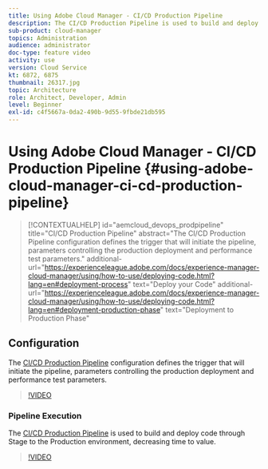 ```yaml
---
title: Using Adobe Cloud Manager - CI/CD Production Pipeline
description: The CI/CD Production Pipeline is used to build and deploy code through Stage to the Production environment, decreasing time to value. The CI/CD Production Pipeline configuration defines the trigger that will initiate the pipeline, parameters controlling the production deployment and performance test parameters.
sub-product: cloud-manager
topics: Administration
audience: administrator
doc-type: feature video
activity: use
version: Cloud Service
kt: 6872, 6875
thumbnail: 26317.jpg
topic: Architecture
role: Architect, Developer, Admin
level: Beginner
exl-id: c4f5667a-0da2-490b-9d55-9fbde21db595
---
```

# Using Adobe Cloud Manager - CI/CD Production Pipeline {#using-adobe-cloud-manager-ci-cd-production-pipeline}

>[!CONTEXTUALHELP]
>id="aemcloud_devops_prodpipeline"
>title="CI/CD Production Pipeline"
>abstract="The CI/CD Production Pipeline configuration defines the trigger that will initiate the pipeline, parameters controlling the production deployment and performance test parameters."
>additional-url="https://experienceleague.adobe.com/docs/experience-manager-cloud-manager/using/how-to-use/deploying-code.html?lang=en#deployment-process" text="Deploy your Code"
>additional-url="https://experienceleague.adobe.com/docs/experience-manager-cloud-manager/using/how-to-use/deploying-code.html?lang=en#deployment-production-phase" text="Deployment to Production Phase"

## Configuration

The [CI/CD Production Pipeline](https://experienceleague.adobe.com/docs/experience-manager-cloud-manager/using/how-to-use/configuring-pipeline.html) configuration defines the trigger that will initiate the pipeline, parameters controlling the production deployment and performance test parameters.

>[!VIDEO](https://video.tv.adobe.com/v/26314/?quality=12&learn=on)

### Pipeline Execution

The [CI/CD Production Pipeline](https://experienceleague.adobe.com/docs/experience-manager-cloud-manager/using/how-to-use/deploying-code.html) is used to build and deploy code through Stage to the Production environment, decreasing time to value.

>[!VIDEO](https://video.tv.adobe.com/v/26317/?quality=12&learn=on)
